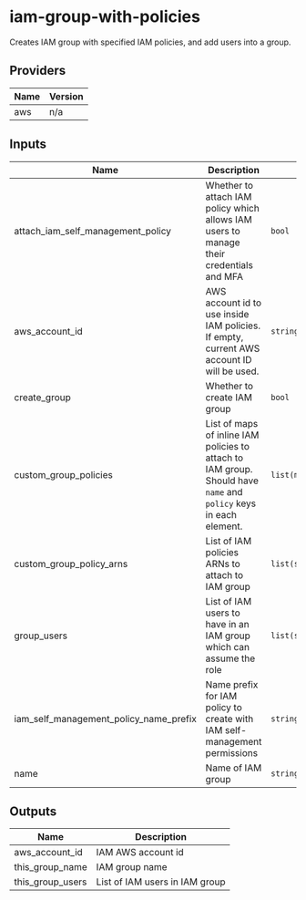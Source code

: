 # iam-group-with-policies

Creates IAM group with specified IAM policies, and add users into a group.

<!-- BEGINNING OF PRE-COMMIT-TERRAFORM DOCS HOOK -->
## Providers

| Name | Version |
|------|---------|
| aws | n/a |

## Inputs

| Name | Description | Type | Default | Required |
|------|-------------|------|---------|:-----:|
| attach\_iam\_self\_management\_policy | Whether to attach IAM policy which allows IAM users to manage their credentials and MFA | `bool` | `true` | no |
| aws\_account\_id | AWS account id to use inside IAM policies. If empty, current AWS account ID will be used. | `string` | `""` | no |
| create\_group | Whether to create IAM group | `bool` | `true` | no |
| custom\_group\_policies | List of maps of inline IAM policies to attach to IAM group. Should have `name` and `policy` keys in each element. | `list(map(string))` | `[]` | no |
| custom\_group\_policy\_arns | List of IAM policies ARNs to attach to IAM group | `list(string)` | `[]` | no |
| group\_users | List of IAM users to have in an IAM group which can assume the role | `list(string)` | `[]` | no |
| iam\_self\_management\_policy\_name\_prefix | Name prefix for IAM policy to create with IAM self-management permissions | `string` | `"IAMSelfManagement-"` | no |
| name | Name of IAM group | `string` | `""` | no |

## Outputs

| Name | Description |
|------|-------------|
| aws\_account\_id | IAM AWS account id |
| this\_group\_name | IAM group name |
| this\_group\_users | List of IAM users in IAM group |

<!-- END OF PRE-COMMIT-TERRAFORM DOCS HOOK -->
